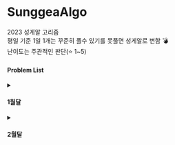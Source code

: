 # SunggeaAlgo
2023 성게알 고리즘 <br>
평일 기준 1일 1개는 꾸준히 풀수 있기를 못풀면 성게알로 변함 💣 <br>
난이도는 주관적인 판단(⭐ 1~5) <br>
#### Problem List
<details>
  <summary><h4>1월달</h4></summary>
<div markdown="1">

| 날짜 | 번호                                             | 문제                | 분류 |난이도|풀이 |
| ---- | ------------------------------------------------ | ------------------| --------|---|---- |
| 0102 | [bj1241](https://www.acmicpc.net/problem/16234)|인구 이동|  BFS,DFS |⭐⭐⭐|[🏃‍](202301/0102/bj16234_인구이동.md)  |
| 0103 | [bj7785](https://www.acmicpc.net/problem/7785)|회사에 있는 사람| 문자열|⭐|[👨‍💼](202301/0103/bj7785_회사에있는사람.md) |
| 0103 | [bj1181](https://www.acmicpc.net/problem/1181)|단어 정렬| 문자열|⭐|[🔤](202301/0103/bj1181_단어정렬.md) |
| 0103 | [bj21609](https://www.acmicpc.net/problem/21609)|상어중학교|탐색, 구현, 시물레이션|⭐⭐⭐⭐|[🦈](202301/0103/bj21609_상어중학교.md) |
| 0103 | [bj16236](https://www.acmicpc.net/problem/16236)|아기상어|탐색, 구현, 시물레이션|⭐⭐⭐|[👶](202301/0103/bj16236_아기상어.md) |
| 0103 | [bj14716](https://www.acmicpc.net/problem/16236)|현수막|BFS,DFS|⭐|[🏁](202301/0103/bj14716_현수막.md) |
| 0104 | [bj14716](https://www.acmicpc.net/problem/16236)|마법사 상어와 비바라기|구현, 시물레이션|⭐⭐|[🌧](202301/0104/bj21610_마법사상어와비바라기.md) |
| 0104 | [bj1543](https://www.acmicpc.net/problem/1543)|문서 검색|문자열|⭐|[🆎](202301/0104/bj1543_문서검색.md) |
| 0104 | [bj1764](https://www.acmicpc.net/problem/1764)|듣보잡|문자열|⭐|[❓](202301/0104/bj1764_듣보잡.md) |
| 0105 | [bj1920](https://www.acmicpc.net/problem/1920)|수찾기|이분탐색|⭐|[1️⃣](202301/0105/bj1920_수찾기.md) |
| 0105 | [bj10816](https://www.acmicpc.net/problem/10816)|숫자카드2|이분탐색|⭐⭐|[2️⃣](202301/0105/bj10816_숫자카드2.md) |
| 0106 | [bj1245](https://www.acmicpc.net/problem/1245)|농장 관리|BFS,DFS|⭐⭐|[🌾](202301/0106/bj1245_농장관리.md) |
| 0107 | [bj11656](https://www.acmicpc.net/problem/11656)|접미사 배열|문자열|⭐|[🔚](202301/0107/bj11656_.md) |
| 0110 | [bj9935](https://www.acmicpc.net/problem/9935)|문자열 폭발|문자열|⭐⭐⭐|[💥](202301/0110/bj9935_문자열폭발.md) |
| 0114 | [bj1759](https://www.acmicpc.net/problem/1759)|암호만들기|백트래킹|⭐⭐|[❓](202301/0114/bj1759_암호만들기.md) |
| 0116 | [bj2023](https://www.acmicpc.net/problem/2023)|신기한소수|백트래킹|⭐⭐|[✨](202301/0116/bj2023_신기한소수.md) |
| 0118 | [bj22251](https://www.acmicpc.net/problem/22251)|빌런호석|구현, 브루트포스|⭐⭐⭐|[👿](202301/0118/bj22251_빌런호석.md) |
| 0120 | [bj19238](https://www.acmicpc.net/problem/19238)|스타트택시|구현, 시물레이션|⭐⭐⭐|[🚕](202301/0120/bj19238_스타트택시.md) |
| 0120 | [bj2503](https://www.acmicpc.net/problem/2503)|숫자야구|구현, 브루트포스|⭐⭐|[⚾](202301/0120/bj2503_숫자야구.md) |
| 0122 | [bj2490](https://www.acmicpc.net/problem/2490)|윷놀이|구현|⭐|[🥖](202301/0122/bj2490_윷놀이.md) |
| 0126 | [bj20057](https://www.acmicpc.net/problem/20057)|마법사상어와토네이도|구현|⭐⭐⭐⭐|[🌀](202301/0126/bj20057_마법사상어와토네이도.md) |
| 0127 | [bj17140](https://www.acmicpc.net/problem/17140)|이차원 배열과 연산|구현|⭐⭐⭐|[🔢](202301/0127/bj17140_이차원배열과연산.md) |
| 0127 | [bj2941](https://www.acmicpc.net/problem/2941)|크로아티아 알파벳|문자열|⭐⭐|[©](202301/0127/bj2941_크로아티아알파벳.md) |
| 0129 | [bj17609](https://www.acmicpc.net/problem/17609)|회문|문자열|⭐⭐⭐|[🆘](202301/0129/bj17609_회문.md) |
| 0130 | [bj17413](https://www.acmicpc.net/problem/17413)|단어뒤집기2|문자열|⭐⭐|[🔄](202301/0130/bj17413_단어뒤집기2.md) |

</div>
</details>
<details>
  <summary><h4>2월달</h4></summary>
<div markdown="2">

| 날짜 | 번호                                             | 문제                | 분류 |난이도|풀이 |
| ---- | ------------------------------------------------ | ------------------| --------|---|---- |
| 0201 | ||   || |


</div>
</details>



</div>
